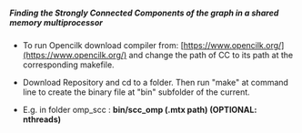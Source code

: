 ##### _Finding the Strongly Connected Components of the graph in a shared memory multiprocessor_

* To run Opencilk download compiler from: [https://www.opencilk.org/](https://www.opencilk.org/) and change the path of CC to its path at the corresponding makefile.

* Download Repository and cd to a folder. Then run "make" at command line to create the binary file at "bin" subfolder of the current.

* E.g. in folder omp_scc : **bin/scc_omp (.mtx path) (OPTIONAL: nthreads)**

